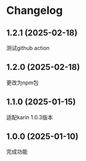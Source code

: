 # Changelog

## 1.2.1 (2025-02-18)

测试github action

## 1.2.0 (2025-02-18)

更改为npm包

## 1.1.0 (2025-01-15)

适配karin 1.0.3版本

## 1.0.0 (2025-01-10)

完成功能
